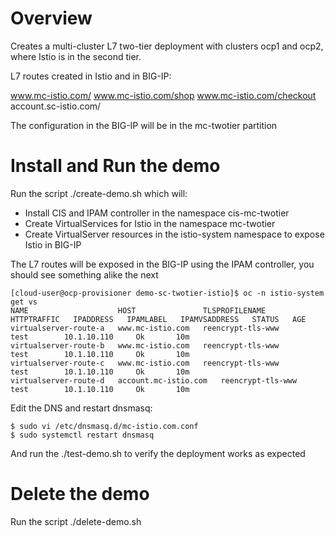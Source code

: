 # Overview

Creates a multi-cluster L7 two-tier deployment with clusters ocp1 and ocp2, where Istio is in the second tier.

L7 routes created in Istio and in BIG-IP:

www.mc-istio.com/
www.mc-istio.com/shop
www.mc-istio.com/checkout
account.sc-istio.com/

The configuration in the BIG-IP will be in the mc-twotier partition

# Install and Run the demo

Run the script ./create-demo.sh which will:

- Install CIS and IPAM controller in the namespace cis-mc-twotier
- Create VirtualServices for Istio in the namespace mc-twotier
- Create VirtualServer resources in the istio-system namespace to expose Istio in BIG-IP

The L7 routes will be exposed in the BIG-IP using the IPAM controller, you should see something alike the next

```
[cloud-user@ocp-provisioner demo-sc-twotier-istio]$ oc -n istio-system get vs
NAME                    HOST               TLSPROFILENAME      HTTPTRAFFIC   IPADDRESS   IPAMLABEL   IPAMVSADDRESS   STATUS   AGE
virtualserver-route-a   www.mc-istio.com   reencrypt-tls-www                             test        10.1.10.110     Ok       10m
virtualserver-route-b   www.mc-istio.com   reencrypt-tls-www                             test        10.1.10.110     Ok       10m
virtualserver-route-c   www.mc-istio.com   reencrypt-tls-www                             test        10.1.10.110     Ok       10m
virtualserver-route-d   account.mc-istio.com   reencrypt-tls-www                             test        10.1.10.110     Ok       10m
```

Edit the DNS and restart dnsmasq:

```
$ sudo vi /etc/dnsmasq.d/mc-istio.com.conf 
$ sudo systemctl restart dnsmasq
```

And run the ./test-demo.sh to verify the deployment works as expected

# Delete the demo

Run the script ./delete-demo.sh


